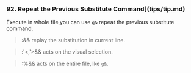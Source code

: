 ### 92. Repeat the Previous Substitute Command](tips/tip.md)

Execute in whole file,you can use `g&` repeat the previous substitute command.

> :&& replay the substitution in current line.

> :'<,'>&& acts on the visual selection.

> :%&& acts on the entire file,like `g&`.

